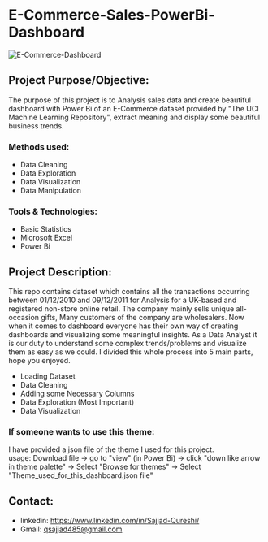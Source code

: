 # E-Commerce-Sales-PowerBi-Dashboard

![E-Commerce-Dashboard](https://user-images.githubusercontent.com/96948286/228342689-66ced556-d6c1-45fd-b9c0-de9d60d21547.PNG)

## Project Purpose/Objective:
The purpose of this project is to Analysis sales data and create beautiful dashboard with Power Bi of an E-Commerce dataset provided by "The UCI Machine Learning Repository", extract meaning and display some beautiful business trends.

### Methods used:
- Data Cleaning
- Data Exploration
- Data Visualization
- Data Manipulation

### Tools & Technologies:
- Basic Statistics
- Microsoft Excel
- Power Bi

## Project Description:
This repo contains dataset which contains all the transactions occurring between 01/12/2010 and 09/12/2011 for Analysis for a UK-based and registered non-store online retail. The company mainly sells unique all-occasion gifts, Many customers of the company are wholesalers. Now when it comes to dashboard everyone has their own way of creating dashboards and visualizing some meaningful insights. As a Data Analyst it is our duty to understand some complex trends/problems and visualize them as easy as we could. I divided this whole process into 5 main parts, hope you enjoyed.
- Loading Dataset
- Data Cleaning
- Adding some Necessary Columns
- Data Exploration (Most Important)
- Data Visualization

### If someone wants to use this theme:
I have provided a json file of the theme I used for this project. <br/>
usage: Download file -> go to "view" (in Power Bi) -> click "down like arrow in theme palette" -> Select "Browse for themes" -> Select "Theme_used_for_this_dashboard.json file"

## Contact:
- linkedin: https://www.linkedin.com/in/Sajjad-Qureshi/
- Gmail: qsajjad485@gmail.com
